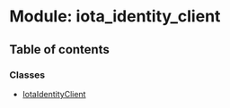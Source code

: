 # Module: iota\_identity\_client

## Table of contents

### Classes

- [IotaIdentityClient](../classes/iota_identity_client.IotaIdentityClient.md)
